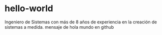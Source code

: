 # hello-world
Ingeniero de Sistemas con más de 8 años de experiencia en la creación de sistemas a medida.
mensaje de hola mundo en github
